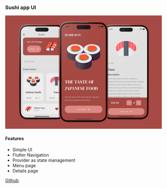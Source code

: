 ### Sushi app UI

<img src='lib/assets/sushi_cover.png'/>

#### Features

- Simple UI
- Flutter Navigation
- Provider as state management
- Menu page
- Details page

<a href="https://github.com/WladimirFilho/Flutter_Sushi_Shop_App_UI">Github</a>
